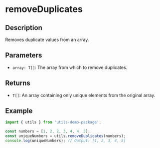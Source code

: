 
# removeDuplicates

## Description
Removes duplicate values from an array.

## Parameters
- `array: T[]`: The array from which to remove duplicates.

## Returns
- `T[]`: An array containing only unique elements from the original array.

## Example
```typescript
import { utils } from 'utils-demo-package';

const numbers = [1, 2, 2, 3, 4, 4, 5];
const uniqueNumbers = utils.removeDuplicates(numbers);
console.log(uniqueNumbers); // Output: [1, 2, 3, 4, 5]
